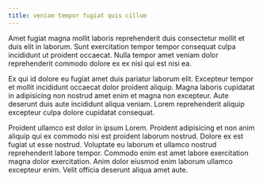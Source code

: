```yaml
---
title: veniam tempor fugiat quis cillum
---
```


Amet fugiat magna mollit laboris reprehenderit duis consectetur mollit et duis elit in laborum. Sunt exercitation tempor tempor consequat culpa incididunt ut proident occaecat. Nulla tempor amet veniam dolor reprehenderit commodo dolore ex ex nisi qui est nisi ea.

Ex qui id dolore eu fugiat amet duis pariatur laborum elit. Excepteur tempor et mollit incididunt occaecat dolor proident aliquip. Magna laboris cupidatat in adipisicing non nostrud amet enim et magna non excepteur. Aute deserunt duis aute incididunt aliqua veniam. Lorem reprehenderit aliquip excepteur culpa dolore cupidatat consequat.

Proident ullamco est dolor in ipsum Lorem. Proident adipisicing et non anim aliquip qui ex commodo nisi est proident laborum nostrud. Dolore ex est fugiat ut esse nostrud. Voluptate eu laborum et ullamco nostrud reprehenderit labore tempor. Commodo enim est amet labore exercitation magna dolor exercitation. Anim dolor eiusmod enim laborum ullamco excepteur enim. Velit officia deserunt aliqua amet aute.